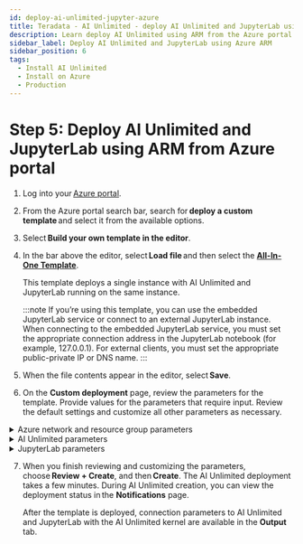 ```yaml
---
id: deploy-ai-unlimited-jupyter-azure
title: Teradata - AI Unlimited - deploy AI Unlimited and JupyterLab using ARM
description: Learn deploy AI Unlimited using ARM from the Azure portal.
sidebar_label: Deploy AI Unlimited and JupyterLab using Azure ARM 
sidebar_position: 6
tags:
  - Install AI Unlimited
  - Install on Azure
  - Production
---
```


# Step 5: Deploy AI Unlimited and JupyterLab using ARM from Azure portal

1. Log into your [Azure portal](https://portal.azure.com). 

2. From the Azure portal search bar, search for **deploy a custom template** and select it from the available options. 

3. Select **Build your own template in the editor**. 

4. In the bar above the editor, select **Load file** and then select the **[All-In-One Template](https://github.com/Teradata/ai-unlimited/blob/develop/deployments/azure/all-in-one.json)**. 

   This template deploys a single instance with AI Unlimited and JupyterLab running on the same instance.   

   :::note
   If you’re using this template, you can use the embedded JupyterLab service or connect to an external JupyterLab instance. When connecting to the embedded JupyterLab service, you must set the appropriate connection address in the JupyterLab notebook (for example, 127.0.0.1). For external clients, you must set the appropriate public-private IP or DNS name.
   :::

5. When the file contents appear in the editor, select **Save**. 

6. On the **Custom deployment** page, review the parameters for the template. Provide values for the parameters that require input. Review the default settings and customize all other parameters as necessary.  

<details>

<summary>Azure network and resource group parameters</summary>

| Parameter | Description | Required? | Default | Notes
|---------|-------------|-----------|-----------|-----------|
| Subscription | The Azure subscription you want to use for deploying AI Unlimited. | Required | - | Teradata recommends using an account that is not a Free Trial. |
| Region | The region where you want to deploy AI Unlimited. | Required | - | Select the Azure region closest to your work location and the data resources to use with AI Unlimited. |
| Resource Group Name | The name of the container that groups together related AI Unlimited resources. | Required | ai-unlimited-workspace | - |
| OS Version  | The versions of the operating systems that are available in the current subscription. | Optional  with default | Ubuntu-2004 | - |
| Instance Type | The instance type that you want to use for AI Unlimited. | Optional | STANDARD_D2_V3 | Teradata recommends using the default instance type to save costs. The default instance type is the standard Dv3 series with 2 vCPUs and 8.0 GiB of memory.|
| Network | The name of the network to which you want to deploy the AI Unlimited instance. | Optional | - | - | 
| Subnet | The subnetwork to which you want to deploy the AI Unlimited instance. | Required | - | The subnet must reside in the selected availability zone. |
| Security Group | The virtual firewall that controls inbound and outbound traffic to the instance. | Optional | - | Security Group is implemented as a set of rules that specify which protocols, ports, and IP addresses or CIDR blocks are allowed to access the instance. Define at least one of Access CIDR, or Security Group to allow inbound traffic unless you create custom security group ingress rules. |
| Access CIDR | The CIDR IP address range that is permitted to access the instance. | Optional | - | Teradata recommends setting this value to a trusted IP range. Define at least one of Access CIDR, or Security Group to allow inbound traffic unless you create custom security group ingress rules. |
| Source App Sec Groups (ASG) | The source application security groups that have permission to connect to the AI Unlimited instance. ASGs let you organize your virtual machines (VMs) based on their specific network security policies. These security policies determine what traffic is or is not permissible on your virtual machine. | Optional | - | Select an application security group in the same region as the network interface. |
| Destination App Sec Groups | The destination application security Groups that have permission to connect to the AI Unlimited instance. | Optional | - | Select an application security group in the same region as the network interface.  |
| Role Definition ID | The ID of the role to use with AI Unlimited. | Required | - | Use Azure CLI command- Get-AzRoleDefinition command to get your Role Definition ID. |
| Allow Public SSH | Specifies whether you can use secure shell (SSH) keys to connect to VMs in Azure. | Optional | - |  - |
| Public Key | The public SSH Key that you can use to connect to a VM over SSH. | Optional | - | This value must start with “ssh-rsa”.  |
| Use Persistent Volume | Specifies whether you want to use persistent volume to store data. | Optional with default | None | Supported options are: new persistent volume, an existing one, or none, depending on your use case. |
| Persistent Volume Size | The size of the persistent volume that you can attach to the instance, in GB. | Optional | 8 | Supports values between 8  and 1000. |
| Existing Persistent Volume | The ID of the existing persistent volume that you can attach to the instance. | Required if UsePersistentVolume is set to Existing. | - | The persistent volume must be in the same availability zone as the AI Unlimited instance. |

</details>

<details>

<summary>AI Unlimited parameters</summary>

| Parameter | Description | Required? | Default | Notes
|---------|-------------|-----------|-----------|-----------|
| AI Unlimited Name | Unique name given to AI Unlimited. | Required | - |- |
| AI Unlimited HTTP Port | The port to access the AI Unlimited UI. | Required with default | 3000 | - |
| AI Unlimited GRPC Port | The port to access the AI Unlimited API. | Required with default | 3282 | - | 
| AI Unlimited Version | The version of the AI Unlimited you want to deploy. | Required with default | latest | The value is a container version tag, for example, latest. |

</details>

<details>

<summary>JupyterLab parameters</summary>

| Parameter | Description | Required? | Default | Notes
|---------|-------------|-----------|-----------|-----------|
| JupyterHttpPort | The port to access the JupyterLab service UI | Required with default | 8888 | - |
| JupyterVersion | The version of JupyterLab you want to deploy. | Required with default | latest | The value is a container version tag, for example, latest. |
| JupyterToken | The token or password used to access JupyterLab from the UI | Required |- | The token must begin with a letter and contain only alphanumeric characters. The allowed pattern is ^[a-zA-Z][a-zA-Z0-9-]*. |

</details>

7. When you finish reviewing and customizing the parameters, choose **Review + Create**, and then **Create**. The AI Unlimited deployment takes a few minutes. During AI Unlimited creation, you can view the deployment status in the **Notifications** page. 

    After the template is deployed, connection parameters to AI Unlimited and JupyterLab with the AI Unlimited kernel are available in the **Output** tab.  


